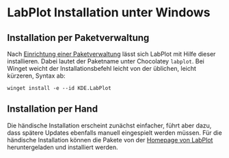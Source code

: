 # LabPlot Installation unter Windows

## Installation per Paketverwaltung

Nach [Einrichtung einer Paketverwaltung](./ZZ_Paketverwaltungen_Windows.md) lässt sich LabPlot mit Hilfe dieser installieren.
Dabei lautet der Paketname unter Chocolatey `labplot`.
Bei Winget weicht der Installationsbefehl leicht von der üblichen, leicht kürzeren, Syntax ab:
```shell
winget install -e --id KDE.LabPlot
```


## Installation per Hand

Die händische Installation erscheint zunächst einfacher, führt aber dazu, dass spätere Updates ebenfalls manuell eingespielt werden müssen. Für die händische Installation können die Pakete von der [Homepage von LabPlot](https://labplot.kde.org/download/) heruntergeladen und installiert werden. 
